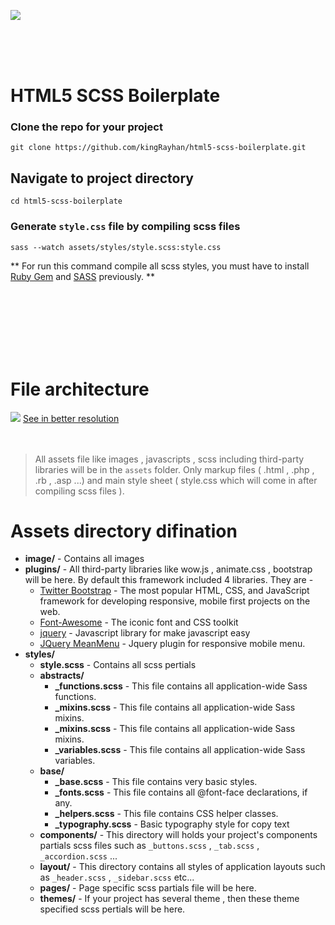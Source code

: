![](http://image.prntscr.com/image/762fac151662412b9fa870126b72669a.png)

<br/>
<br/>
<br/>


# HTML5 SCSS Boilerplate

### Clone the repo for your project
```
git clone https://github.com/kingRayhan/html5-scss-boilerplate.git
```

## Navigate to project directory
```
cd html5-scss-boilerplate
```

### Generate `style.css` file by compiling scss files
```
sass --watch assets/styles/style.scss:style.css
```
** For run this command compile all scss styles,  you must have to install [Ruby Gem](https://rubygems.org/) and [SASS](http://sass-lang.com/) previously. **

<br>
<br>
<br><br>
<br>
<br>

# File architecture
<img src="http://i.imgur.com/yRp0ZSG.png">
<a href="http://i.imgur.com/yRp0ZSG.png" target="_blank">See in better resolution</a>
<br>
<br>
<br>

> All assets file like images , javascripts , scss including third-party libraries will be in the `assets` folder. Only markup files ( .html , .php , .rb , .asp ...) and main style sheet ( style.css which will come in after compiling scss files ).



# Assets directory difination

* **image/** - Contains all images
* **plugins/** - All third-party libraries like wow.js , animate.css , bootstrap will be here. By default this framework included 4 libraries. They are -
  * [Twitter Bootstrap](https://github.com/twbs/bootstrap) - The most popular HTML, CSS, and JavaScript framework for developing responsive, mobile first projects on the web.
  * [Font-Awesome](https://github.com/FortAwesome/Font-Awesome) - The iconic font and CSS toolkit
  * [jquery](https://github.com/jquery/jquery) - Javascript library for make javascript easy
  * [JQuery MeanMenu](https://github.com/meanthemes/meanMenu) - Jquery plugin for responsive mobile menu.
* **styles/**
  * **style.scss** - Contains all scss pertials
  * **abstracts/**
    * **_functions.scss** - This file contains all application-wide Sass functions.
    * **_mixins.scss** - This file contains all application-wide Sass mixins.
    * **_mixins.scss** - This file contains all application-wide Sass mixins.
    * **_variables.scss** - This file contains all application-wide Sass variables.
  * **base/**
    * **_base.scss** - This file contains very basic styles.
    * **_fonts.scss** - This file contains all @font-face declarations, if any.
    * **_helpers.scss** - This file contains CSS helper classes.
    * **_typography.scss** - Basic typography style for copy text  
   * **components/** - This directory will holds your project's components partials scss files such as `_buttons.scss` , `_tab.scss` , `_accordion.scss` ...
   * **layout/** - This directory contains all styles of application layouts such as `_header.scss` , `_sidebar.scss` etc...
   * **pages/** - Page specific scss partials file will be here.
   * **themes/** - If your project has several theme , then these theme specified scss pertials will be here.

